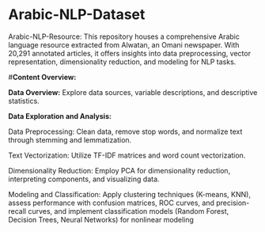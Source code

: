 # Arabic-NLP-Dataset
Arabic-NLP-Resource: This repository houses a comprehensive Arabic language resource extracted from Alwatan, an Omani newspaper. With 20,291 annotated articles, it offers insights into data preprocessing, vector representation, dimensionality reduction, and modeling for NLP tasks.

#**Content Overview:**

**Data Overview:** Explore data sources, variable descriptions, and descriptive statistics. 

**Data Exploration and Analysis:**

Data Preprocessing: Clean data, remove stop words, and normalize text through stemming and lemmatization. 

Text Vectorization: Utilize TF-IDF matrices and word count vectorization. 

Dimensionality Reduction: Employ PCA for dimensionality reduction, interpreting components, and visualizing data. 

Modeling and Classification: Apply clustering techniques (K-means, KNN), assess performance with confusion matrices, ROC curves, and precision-recall curves, and implement classification models (Random Forest, Decision Trees, Neural Networks) for nonlinear modeling
